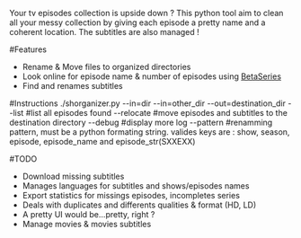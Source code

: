 Your tv episodes collection is upside down ? 
This python tool aim to clean all your messy collection by giving each episode a pretty name and a coherent location.
The subtitles are also managed !

#Features
 * Rename & Move files to organized directories
 * Look online for episode name & number of episodes using [BetaSeries](http://betaseries.com)
 * Find and renames subtitles

#Instructions
    ./shorganizer.py  --in=dir --in=other_dir --out=destination_dir
      --list #list all episodes found
      --relocate #move episodes and subtitles to the destination directory
      --debug #display more log
      --pattern #renamming pattern, must be a python formating string. valides keys are : show, season,  episode, episode_name and episode_str(SXXEXX)

#TODO
 * Download missing subtitles
 * Manages languages for subtitles and shows/episodes names
 * Export statistics for missings episodes, incompletes series
 * Deals with duplicates and differents qualities & format (HD, LD)
 * A pretty UI would be...pretty, right ?
 * Manage movies & movies subtitles
 
 
